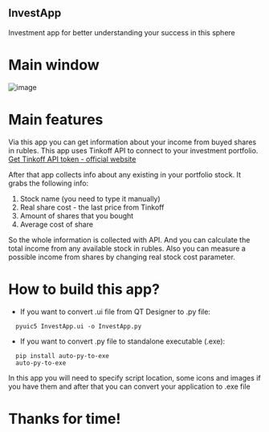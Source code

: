 ## InvestApp
Investment app for better understanding your success in this sphere

# Main window
![image](https://user-images.githubusercontent.com/55857711/132039805-6e02c718-be08-47a7-9594-f98d2d5ee5a4.png)

# Main features
Via this app you can get information about your income from buyed shares in rubles. 
This app uses Tinkoff API to connect to your investment portfolio. [Get Tinkoff API token - official website](https://www.tinkoff.ru/invest/settings/)

After that app collects info about any existing in your portfolio stock. 
It grabs the following info:
1. Stock name (you need to type it manually)
2. Real share cost - the last price from Tinkoff
3. Amount of shares that you bought
4. Average cost of share

So the whole information is collected with API.
And you can calculate the total income from any available stock in rubles. 
Also you can measure a possible income from shares by changing real stock cost parameter. 

# How to build this app?

- If you want to convert .ui file from QT Designer to .py file:
```
  pyuic5 InvestApp.ui -o InvestApp.py
```
- If you want to convert .py file to standalone executable (.exe):
```
  pip install auto-py-to-exe
  auto-py-to-exe
```
  In this app you will need to specify script location, some icons and images if you have them and after that you can convert your application to .exe file
  
# Thanks for time!



